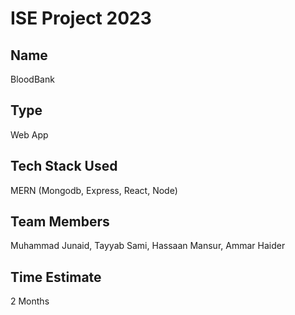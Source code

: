 # ISE Project 2023

## Name
BloodBank

## Type
Web App

## Tech Stack Used
MERN (Mongodb, Express, React, Node)

## Team Members
Muhammad Junaid, Tayyab Sami, Hassaan Mansur, Ammar Haider

## Time Estimate
2 Months
